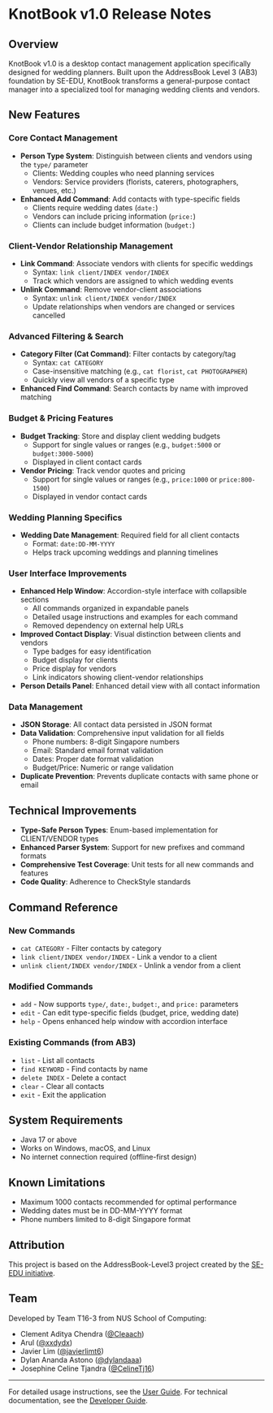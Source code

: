 # KnotBook v1.0 Release Notes

## Overview
KnotBook v1.0 is a desktop contact management application specifically designed for wedding planners. Built upon the AddressBook Level 3 (AB3) foundation by SE-EDU, KnotBook transforms a general-purpose contact manager into a specialized tool for managing wedding clients and vendors.

## New Features

### Core Contact Management
- **Person Type System**: Distinguish between clients and vendors using the `type/` parameter
  - Clients: Wedding couples who need planning services
  - Vendors: Service providers (florists, caterers, photographers, venues, etc.)
- **Enhanced Add Command**: Add contacts with type-specific fields
  - Clients require wedding dates (`date:`)
  - Vendors can include pricing information (`price:`)
  - Clients can include budget information (`budget:`)

### Client-Vendor Relationship Management
- **Link Command**: Associate vendors with clients for specific weddings
  - Syntax: `link client/INDEX vendor/INDEX`
  - Track which vendors are assigned to which wedding events
- **Unlink Command**: Remove vendor-client associations
  - Syntax: `unlink client/INDEX vendor/INDEX`
  - Update relationships when vendors are changed or services cancelled

### Advanced Filtering & Search
- **Category Filter (Cat Command)**: Filter contacts by category/tag
  - Syntax: `cat CATEGORY`
  - Case-insensitive matching (e.g., `cat florist`, `cat PHOTOGRAPHER`)
  - Quickly view all vendors of a specific type
- **Enhanced Find Command**: Search contacts by name with improved matching

### Budget & Pricing Features
- **Budget Tracking**: Store and display client wedding budgets
  - Support for single values or ranges (e.g., `budget:5000` or `budget:3000-5000`)
  - Displayed in client contact cards
- **Vendor Pricing**: Track vendor quotes and pricing
  - Support for single values or ranges (e.g., `price:1000` or `price:800-1500`)
  - Displayed in vendor contact cards

### Wedding Planning Specifics
- **Wedding Date Management**: Required field for all client contacts
  - Format: `date:DD-MM-YYYY`
  - Helps track upcoming weddings and planning timelines

### User Interface Improvements
- **Enhanced Help Window**: Accordion-style interface with collapsible sections
  - All commands organized in expandable panels
  - Detailed usage instructions and examples for each command
  - Removed dependency on external help URLs
- **Improved Contact Display**: Visual distinction between clients and vendors
  - Type badges for easy identification
  - Budget display for clients
  - Price display for vendors
  - Link indicators showing client-vendor relationships
- **Person Details Panel**: Enhanced detail view with all contact information

### Data Management
- **JSON Storage**: All contact data persisted in JSON format
- **Data Validation**: Comprehensive input validation for all fields
  - Phone numbers: 8-digit Singapore numbers
  - Email: Standard email format validation
  - Dates: Proper date format validation
  - Budget/Price: Numeric or range validation
- **Duplicate Prevention**: Prevents duplicate contacts with same phone or email

## Technical Improvements
- **Type-Safe Person Types**: Enum-based implementation for CLIENT/VENDOR types
- **Enhanced Parser System**: Support for new prefixes and command formats
- **Comprehensive Test Coverage**: Unit tests for all new commands and features
- **Code Quality**: Adherence to CheckStyle standards

## Command Reference

### New Commands
- `cat CATEGORY` - Filter contacts by category
- `link client/INDEX vendor/INDEX` - Link a vendor to a client
- `unlink client/INDEX vendor/INDEX` - Unlink a vendor from a client

### Modified Commands
- `add` - Now supports `type/`, `date:`, `budget:`, and `price:` parameters
- `edit` - Can edit type-specific fields (budget, price, wedding date)
- `help` - Opens enhanced help window with accordion interface

### Existing Commands (from AB3)
- `list` - List all contacts
- `find KEYWORD` - Find contacts by name
- `delete INDEX` - Delete a contact
- `clear` - Clear all contacts
- `exit` - Exit the application

## System Requirements
- Java 17 or above
- Works on Windows, macOS, and Linux
- No internet connection required (offline-first design)

## Known Limitations
- Maximum 1000 contacts recommended for optimal performance
- Wedding dates must be in DD-MM-YYYY format
- Phone numbers limited to 8-digit Singapore format

## Attribution
This project is based on the AddressBook-Level3 project created by the [SE-EDU initiative](https://se-education.org).

## Team
Developed by Team T16-3 from NUS School of Computing:
- Clement Aditya Chendra ([@Cleaach](https://github.com/cleaach))
- Arul ([@xxdydx](https://github.com/xxdydx))
- Javier Lim ([@javierlimt6](https://github.com/javierlimt6))
- Dylan Ananda Astono ([@dylandaaa](https://github.com/dylandaaa))
- Josephine Celine Tjandra ([@CelineTj16](https://github.com/CelineTj16))

---

For detailed usage instructions, see the [User Guide](docs/UserGuide.md).
For technical documentation, see the [Developer Guide](docs/DeveloperGuide.md).
